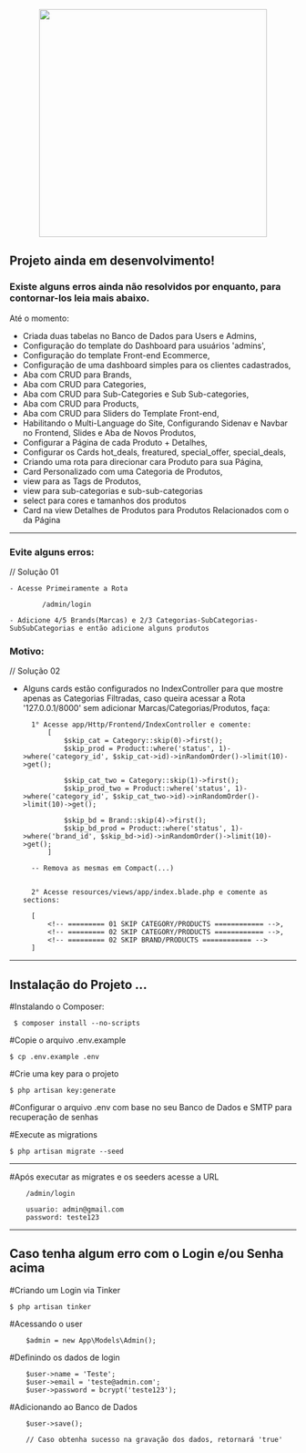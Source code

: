 <p align="center"><a href="https://laravel.com" target="_blank"><img src="https://raw.githubusercontent.com/laravel/art/master/logo-lockup/5%20SVG/2%20CMYK/1%20Full%20Color/laravel-logolockup-cmyk-red.svg" width="400"></a></p>


## Projeto ainda em desenvolvimento!

### Existe alguns erros ainda não resolvidos por enquanto, para contornar-los leia mais abaixo.

Até o momento:

* Criada duas tabelas no Banco de Dados para Users e Admins,
* Configuração do template do Dashboard para usuários 'admins',
* Configuração do template Front-end Ecommerce,
* Configuração de uma dashboard simples para os clientes cadastrados,
* Aba com CRUD para Brands,
* Aba com CRUD para Categories, 
* Aba com CRUD para Sub-Categories e Sub Sub-categories,
* Aba com CRUD para Products,
* Aba com CRUD para Sliders do Template Front-end,
* Habilitando o Multi-Language do Site, Configurando Sidenav e Navbar no Frontend, Slides e Aba de Novos Produtos,
* Configurar a Página de cada Produto + Detalhes,
* Configurar os Cards hot_deals, freatured, special_offer, special_deals,
* Criando uma rota para direcionar cara Produto para sua Página,
* Card Personalizado com uma Categoria de Produtos,
* view para as Tags de Produtos,
* view para sub-categorias e sub-sub-categorias
* select para cores e tamanhos dos produtos
* Card na view Detalhes de Produtos para Produtos Relacionados com o da Página

<hr>

### Evite alguns erros: 

// Solução 01

    - Acesse Primeiramente a Rota 

            /admin/login 
            
    - Adicione 4/5 Brands(Marcas) e 2/3 Categorias-SubCategorias-SubSubCategorias e então adicione alguns produtos 


### Motivo: 

// Solução 02

- Alguns cards estão configurados no IndexController para que mostre apenas as Categorias Filtradas, 
  caso queira acessar a Rota '127.0.0.1/8000' sem adicionar Marcas/Categorias/Produtos, faça:


        1° Acesse app/Http/Frontend/IndexController e comente:
            [
                $skip_cat = Category::skip(0)->first();
                $skip_prod = Product::where('status', 1)->where('category_id', $skip_cat->id)->inRandomOrder()->limit(10)->get();  

                $skip_cat_two = Category::skip(1)->first();
                $skip_prod_two = Product::where('status', 1)->where('category_id', $skip_cat_two->id)->inRandomOrder()->limit(10)->get();  

                $skip_bd = Brand::skip(4)->first();
                $skip_bd_prod = Product::where('status', 1)->where('brand_id', $skip_bd->id)->inRandomOrder()->limit(10)->get(); 
            ]

        -- Remova as mesmas em Compact(...)


        2° Acesse resources/views/app/index.blade.php e comente as sections:

        [
            <!-- ========= 01 SKIP CATEGORY/PRODUCTS ============ -->,
            <!-- ========= 02 SKIP CATEGORY/PRODUCTS ============ -->,
            <!-- ========= 02 SKIP BRAND/PRODUCTS ============ -->
        ]

<hr>


## Instalação do Projeto ...

 #Instalando o Composer:
 
     $ composer install --no-scripts
     
#Copie o arquivo .env.example

    $ cp .env.example .env

#Crie uma key para o projeto

    $ php artisan key:generate

#Configurar o arquivo .env com base no seu Banco de Dados e SMTP para recuperação de senhas 

#Execute as migrations

    $ php artisan migrate --seed
    
<hr>

#Após executar as migrates e os seeders acesse a URL 
            
        /admin/login 
        
        usuario: admin@gmail.com
        password: teste123


<hr>

## Caso tenha algum erro com o Login e/ou Senha acima

#Criando um Login via Tinker

    $ php artisan tinker

#Acessando o user

        $admin = new App\Models\Admin();

#Definindo os dados de login

        $user->name = 'Teste';
        $user->email = 'teste@admin.com';
        $user->password = bcrypt('teste123');

#Adicionando ao Banco de Dados

        $user->save();
        
        // Caso obtenha sucesso na gravação dos dados, retornará 'true' 
     

